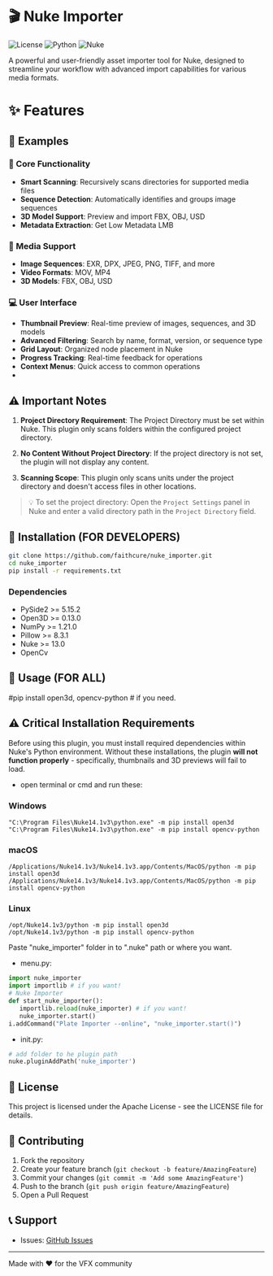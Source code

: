 # 🎬 Nuke Importer

![License](https://img.shields.io/badge/license-Apache%202.0-blue)
![Python](https://img.shields.io/badge/python-3.7+-blue.svg)
![Nuke](https://img.shields.io/badge/nuke-13.0+-green.svg)

A powerful and user-friendly asset importer tool for Nuke, designed to streamline your workflow with advanced import capabilities for various media formats.

# ✨ Features

## 🌟 Examples



### 🎯 Core Functionality
- **Smart Scanning**: Recursively scans directories for supported media files
- **Sequence Detection**: Automatically identifies and groups image sequences
- **3D Model Support**: Preview and import FBX, OBJ, USD
- **Metadata Extraction**: Get Low Metadata LMB

### 🎨 Media Support
- **Image Sequences**: EXR, DPX, JPEG, PNG, TIFF, and more
- **Video Formats**: MOV, MP4
- **3D Models**: FBX, OBJ, USD

### 💻 User Interface
- **Thumbnail Preview**: Real-time preview of images, sequences, and 3D models
- **Advanced Filtering**: Search by name, format, version, or sequence type
- **Grid Layout**: Organized node placement in Nuke
- **Progress Tracking**: Real-time feedback for operations
- **Context Menus**: Quick access to common operations
- 
## ⚠️ Important Notes

1. **Project Directory Requirement**: The Project Directory must be set within Nuke. This plugin only scans folders within the configured project directory.

2. **No Content Without Project Directory**: If the project directory is not set, the plugin will not display any content.

3. **Scanning Scope**: This plugin only scans units under the project directory and doesn't access files in other locations.

> 💡 To set the project directory: Open the `Project Settings` panel in Nuke and enter a valid directory path in the `Project Directory` field.
> 
## 🚀 Installation (FOR DEVELOPERS)

```bash
git clone https://github.com/faithcure/nuke_importer.git
cd nuke_importer
pip install -r requirements.txt
```

### Dependencies
- PySide2 >= 5.15.2
- Open3D >= 0.13.0
- NumPy >= 1.21.0
- Pillow >= 8.3.1
- Nuke >= 13.0
- OpenCv 

## 🔧 Usage (FOR ALL)
#pip install open3d, opencv-python # if you need.
## ⚠️ Critical Installation Requirements
Before using this plugin, you must install required dependencies within Nuke's Python environment. Without these installations, the plugin **will not function properly** - specifically, thumbnails and 3D previews will fail to load.
- open terminal or cmd and run these:
### Windows
```batch
"C:\Program Files\Nuke14.1v3\python.exe" -m pip install open3d
"C:\Program Files\Nuke14.1v3\python.exe" -m pip install opencv-python
```
### macOS
```batch
/Applications/Nuke14.1v3/Nuke14.1v3.app/Contents/MacOS/python -m pip install open3d
/Applications/Nuke14.1v3/Nuke14.1v3.app/Contents/MacOS/python -m pip install opencv-python
```
### Linux
```batch
/opt/Nuke14.1v3/python -m pip install open3d
/opt/Nuke14.1v3/python -m pip install opencv-python
```
Paste "nuke_importer" folder in to ".nuke" path or where you want.
- menu.py: 
```python
import nuke_importer
import importlib # if you want!
# Nuke Importer
def start_nuke_importer():
   importlib.reload(nuke_importer) # if you want!
   nuke_importer.start()
i.addCommand("Plate Importer --online", "nuke_importer.start()")

```
- init.py:
```python
# add folder to he plugin path
nuke.pluginAddPath('nuke_importer')
```

## 📝 License

This project is licensed under the Apache License - see the LICENSE file for details.

## 🤝 Contributing

1. Fork the repository
2. Create your feature branch (`git checkout -b feature/AmazingFeature`)
3. Commit your changes (`git commit -m 'Add some AmazingFeature'`)
4. Push to the branch (`git push origin feature/AmazingFeature`)
5. Open a Pull Request

## 📞 Support

- Issues: [GitHub Issues](https://github.com/yourusername/nuke-importer/issues)

---
Made with ❤️ for the VFX community
